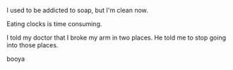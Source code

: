
I used to be addicted to soap, but I'm clean now.

Eating clocks is time consuming.

I told my doctor that I broke my arm in two places. He told me to stop going into those places.

booya
